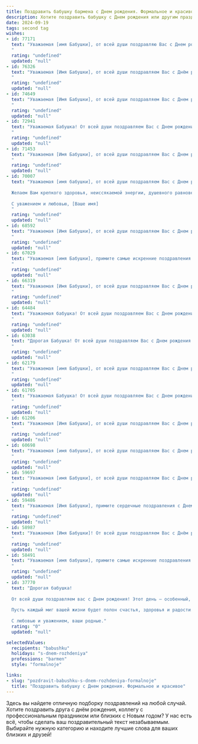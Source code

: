 ```yaml
---
title: Поздравить бабушку бармена c Днем рождения. Формальное и красивое
description: Хотите поздравить бабушку c Днем рождения или другим праздником? Наш ИИ создаст незабываемое поздравление, а вы обязательно выделитесь среди других.  
date: 2024-09-19
tags: second tag
wishes:
- id: 77171
  text: "Уважаемая [имя Бабушки], от всей души поздравляю Вас с Днем рождения! Пусть этот день принесет Вам радость, тепло и уют, а предстоящий год будет наполнен здоровьем, счастьем и благополучием. Желаю Вам крепких сил, доброго настроения и долгих лет жизни, полных  радости и любви!
  "
  rating: "undefined"
  updated: "null"
- id: 76326
  text: "Уважаемая [Имя Бабушки], от всей души поздравляем Вас с Днём рождения! Желаем Вам крепкого здоровья,  радости и тепла.  Пусть Ваша жизнь будет  наполнена любовью близких, благополучием  и яркими моментами.
  "
  rating: "undefined"
  updated: "null"
- id: 74649
  text: "Уважаемая [Имя Бабушки], от всей души поздравляем Вас с Днем рождения! Желаем Вам крепкого здоровья, бодрости духа и неиссякаемой энергии. Пусть Ваш жизненный опыт и профессионализм, приобретенные за долгие годы работы барменом, продолжают радовать Вас и всех окружающих.
  "
  rating: "undefined"
  updated: "null"
- id: 72941
  text: "Уважаемая Бабушка! От всей души поздравляем Вас с Днем рождения! Желаем Вам крепкого здоровья, бодрости духа, неиссякаемой энергии и радости от каждого прожитого дня. Пусть Ваша жизнь будет полна ярких впечатлений, добрых встреч и приятных моментов.
  "
  rating: "undefined"
  updated: "null"
- id: 71453
  text: "Уважаемая [Имя Бабушки], от всей души поздравляем Вас с Днем рождения! Желаем Вам крепкого здоровья, бодрости духа, творческих успехов и радости от каждого прожитого момента. Пусть Ваша жизнь всегда будет наполнена яркими красками, а улыбка не сходит с Вашего лица. Пусть каждый день приносит Вам новых впечатлений и добрых встреч. Пусть Ваша работа бармена приносит Вам удовольствие и уважение от клиентов. С Днем рождения!
  "
  rating: "undefined"
  updated: "null"
- id: 70007
  text: "Уважаемая [имя бабушки], от всей души поздравляем Вас с Днем рождения!
  
  Желаем Вам крепкого здоровья, неиссякаемой энергии, душевного равновесия и, конечно же,  огромного счастья! Пусть каждый день дарит Вам яркие эмоции и незабываемые моменты радости.
  
  С уважением и любовью, [Ваше имя]
  "
  rating: "undefined"
  updated: "null"
- id: 68592
  text: "Уважаемая [Имя Бабушки], от всей души поздравляем Вас с Днем рождения! Желаем Вам крепкого здоровья,  ярких  и радостных дней,  неиссякаемой жизненной энергии и  оставаться  всегда такой же  обаятельной и  вдохновляющей  барменшей. Пусть Ваша жизнь будет  наполнена  приятными  встречами,  теплом  родных  и  друзей,  и, конечно же,  вкусными  напитками!
  "
  rating: "undefined"
  updated: "null"
- id: 67029
  text: "Уважаемая [имя Бабушки], примите самые искренние поздравления с Днем рождения! Желаем Вам крепкого здоровья, бодрости духа, благополучия и долгих лет жизни. Пусть Ваша работа бармена всегда приносит Вам радость и удовлетворение, а Ваши гости всегда уходят с улыбкой.
  "
  rating: "undefined"
  updated: "null"
- id: 66319
  text: "Уважаемая [Имя Бабушки], от всей души поздравляем Вас с Днем рождения! Желаем Вам крепкого здоровья, бодрости духа,  радости от каждого прожитого дня. Пусть Ваша жизнь будет наполнена любовью, заботой и теплом близких людей.
  "
  rating: "undefined"
  updated: "null"
- id: 64484
  text: "Уважаемая бабушка! От всей души поздравляем Вас с Днем рождения! Желаем Вам крепкого здоровья, семейного благополучия и  радости от каждого прожитого дня. Пусть Ваша профессия бармена всегда приносит Вам удовлетворение и благодарность от клиентов.
  "
  rating: "undefined"
  updated: "null"
- id: 63038
  text: "Дорогая Бабушка! От всей души поздравляем Вас с Днем рождения!  Пусть этот день будет наполнен радостью, теплом и любовью близких. Желаем Вам крепкого здоровья, бодрости духа и всегда молодого сердца. Пусть Ваш профессиональный путь бармена продолжает приносить Вам удовлетворение и успех!
  "
  rating: "undefined"
  updated: "null"
- id: 62179
  text: "Уважаемая [имя Бабушки], от всей души поздравляем Вас с Днем рождения! Желаем Вам крепкого здоровья, бодрости духа и долгих лет жизни. Пусть каждый день дарит Вам радость, а Ваша профессия бармена приносит Вам удовлетворение и успех!
  "
  rating: "undefined"
  updated: "null"
- id: 61705
  text: "Уважаемая Бабушка! От всей души поздравляем Вас с Днем рождения! Желаем Вам крепкого здоровья,  радостных моментов и благополучия. Пусть ваша жизнь будет наполнена яркими красками, а работа за барной стойкой приносит Вам удовольствие  и уважение окружающих. С Днем рождения!
  "
  rating: "undefined"
  updated: "null"
- id: 61206
  text: "Уважаемая [Имя Бабушки], от всей души поздравляем Вас с Днем рождения! Желаем Вам крепкого здоровья, бодрости духа, семейного благополучия и долгих лет жизни, полных радости и любви. Пусть Ваш богатый опыт и профессионализм всегда будут востребованы, а работа бармена приносит Вам удовольствие и признание.
  "
  rating: "undefined"
  updated: "null"
- id: 60698
  text: "Уважаемая [имя бабушки], от всей души поздравляем Вас с Днем рождения! Желаем Вам крепкого здоровья, бодрости духа и  радости от каждого прожитого дня. Пусть Ваша  профессия бармена приносит  Вам  удовлетворение и  окружает Вас приятными людьми.
  "
  rating: "undefined"
  updated: "null"
- id: 59697
  text: "Уважаемая [имя Бабушки], от всей души поздравляем Вас с Днем рождения! Желаем Вам крепкого здоровья, бодрости духа, семейного тепла и долголетия. Пусть Ваш богатый профессиональный опыт, полученный в роли бармена, продолжает радовать Вас и всех, кто Вас окружает.
  "
  rating: "undefined"
  updated: "null"
- id: 59486
  text: "Уважаемая [Имя Бабушки], примите сердечные поздравления с Днем рождения! Желаем Вам крепкого здоровья, бодрости духа и много радостных моментов в жизни. Пусть Ваш профессиональный опыт, накопленный за годы работы барменом, приносит Вам удовлетворение и уважение.
  "
  rating: "undefined"
  updated: "null"
- id: 58987
  text: "Уважаемая [Имя Бабушки]! От всей души поздравляем Вас с Днём рождения! Желаем Вам крепкого здоровья, бодрости духа и долгих лет жизни. Пусть каждый день дарит Вам радость, а Ваше сердце всегда будет согрето любовью близких. Пусть Ваши золотые руки никогда не устанут, а Ваш профессионализм, как опытного бармена, всегда будет востребован. Счастья Вам и всего самого доброго!
  "
  rating: "undefined"
  updated: "null"
- id: 58491
  text: "Уважаемая [имя бабушки], примите самые искренние поздравления с Днем рождения! Желаем Вам крепкого здоровья, бодрости духа и долгих лет жизни. Пусть Ваш богатый опыт и доброта продолжают вдохновлять всех, кто Вас знает. Счастья, радости и благополучия в этот особенный день!
  "
  rating: "undefined"
  updated: "null"
- id: 37770
  text: "Дорогая бабушка!
  
  От всей души поздравляем вас с Днем рождения! Этот день – особенный, ведь именно вы дарите нам тепло, мудрость и любовь. Ваша жизнь, наполненная увлечением и трудолюбием, вдохновляет и радует нас. Как бармен, вы всегда находите подход к каждому, создавая атмосферу уюта и дружелюбия.
  
  Пусть каждый миг вашей жизни будет полон счастья, здоровья и радости. Желаем, чтобы в вашем сердце всегда царило добро, а семья окружала заботой и вниманием. Вы – наш незаменимый источник силы и оптимизма.
  
  С любовью и уважением, ваши родные."
  rating: "0"
  updated: "null"

selectedValues:
  recipients: "babushku"
  holidays: "s-dnem-rozhdeniya"
  professions: "barmen"
  style: "formalnoje"

links:
- slug: "pozdravit-babushku-s-dnem-rozhdeniya-formalnoje"
  title: "Поздравить бабушку c Днем рождения. Формальное и красивое"
---
```


Здесь вы найдете отличную подборку поздравлений на любой случай. 
Хотите поздравить друга с днём рождения, коллегу с профессиональным праздником или близких с Новым годом? У нас есть всё, чтобы сделать ваш поздравительный текст незабываемым. Выбирайте нужную категорию и находите лучшие слова для ваших близких и друзей!
